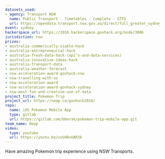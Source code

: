 ```yaml
---
datasets_used:
- agency: Transport NSW
  name: Public Transport - Timetables - Complete - GTFS
  url: https://opendata.transport.nsw.gov.au/direct/full_greater_sydney_gtfs_static.zip
event: sydney
hackerspace_url: https://2016.hackerspace.govhack.org/node/3006
jurisdiction: nsw
prizes:
- australia-commerically-viable-hack
- australia-entrepreneurial-hack
- australia-fresh-data-hack-(api’s-and-data-services)
- australia-innovative-ideas-hack
- australia-transport-data
- australia-weather-forecast
- nsw-acceleration-award-govhack-nsw
- nsw-travelling-with-us
- nsw-acceleration-award
- nsw-acceleration-award-govhack-sydney
- nsw-most-fun-and-creative-use-of-data
project_title: Pokemon Trip
project_url: https://neap.co/govhack2016/
repo:
  name: iOS Pokemon Mobile App
  type: gitlab
  url: https://gitlab.com/bberak/pokemon-trip-mobile-app.git
team_name: Neap
video:
  type: youtube
  url: https://youtu.be/usU4BvUAR3k
---
```


Have amazing Pokemon trip experience using NSW Transports.